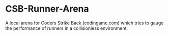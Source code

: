 # CSB-Runner-Arena
A local arena for Coders Strike Back (codingame.com) which tries to gauge the performance of runners in a collisionless environment.

